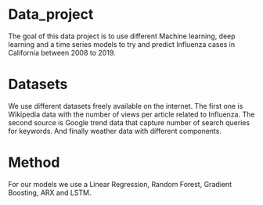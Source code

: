 # Data_project
The goal of this data project is to use different Machine learning, deep learning and a time series models to try and predict Influenza cases in California between 2008 to 2019.
# Datasets
We use different datasets freely available on the internet. The first one is Wikipedia data with the number of views per article related to Influenza. The second source is Google trend data that capture number of search queries for keywords. And finally weather data with different components.

# Method
For our models we use a Linear Regression, Random Forest, Gradient Boosting, ARX and LSTM.
